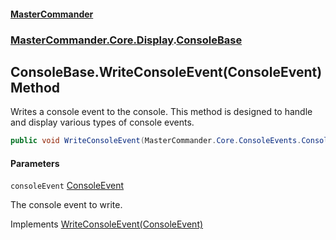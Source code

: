#### [MasterCommander](MasterCommander.md 'MasterCommander')
### [MasterCommander.Core.Display](MasterCommander.md#MasterCommander.Core.Display 'MasterCommander.Core.Display').[ConsoleBase](ConsoleBase.md 'MasterCommander.Core.Display.ConsoleBase')

## ConsoleBase.WriteConsoleEvent(ConsoleEvent) Method

Writes a console event to the console. This method is designed to handle and display various types of console events.

```csharp
public void WriteConsoleEvent(MasterCommander.Core.ConsoleEvents.ConsoleEvent consoleEvent);
```
#### Parameters

<a name='MasterCommander.Core.Display.ConsoleBase.WriteConsoleEvent(MasterCommander.Core.ConsoleEvents.ConsoleEvent).consoleEvent'></a>

`consoleEvent` [ConsoleEvent](ConsoleEvent.md 'MasterCommander.Core.ConsoleEvents.ConsoleEvent')

The console event to write.

Implements [WriteConsoleEvent(ConsoleEvent)](IConsole.WriteConsoleEvent(ConsoleEvent).md 'MasterCommander.Core.Display.IConsole.WriteConsoleEvent(MasterCommander.Core.ConsoleEvents.ConsoleEvent)')